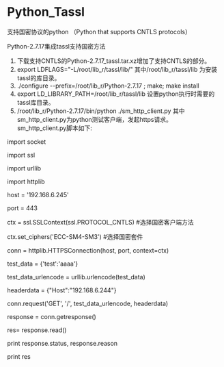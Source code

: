 # Python_Tassl
支持国密协议的python （Python that supports CNTLS protocols）

Python-2.7.17集成tassl支持国密方法
1.	下载支持CNTLS的Python-2.7.17_tassl.tar.xz增加了支持CNTLS的部分。
2.	export LDFLAGS="-L/root/lib_r/tassl/lib/"  其中/root/lib_r/tassl/lib 为安装tassl的库目录。
3.	./configure --prefix=/root/lib_r/Python-2.7.17 ; make; make install
4.	export LD_LIBRARY_PATH=/root/lib_r/tassl/lib    设置python执行时需要的tassl库目录。
5.	/root/lib_r/Python-2.7.17/bin/python ./sm_http_client.py 其中sm_http_client.py为python测试客户端，发起https请求。
sm_http_client.py脚本如下:

import socket

import ssl 

import urllib

import httplib


host = '192.168.6.245'


port = 443 


ctx = ssl.SSLContext(ssl.PROTOCOL_CNTLS)    #选择国密客户端方法

ctx.set_ciphers('ECC-SM4-SM3')    #选择国密套件


conn = httplib.HTTPSConnection(host, port, context=ctx)


test_data = {'test':'aaaa'}

test_data_urlencode = urllib.urlencode(test_data)

headerdata = {"Host":"192.168.6.244"}


conn.request('GET', '/', test_data_urlencode, headerdata)

response = conn.getresponse()

res= response.read()

print response.status, response.reason

print res 
